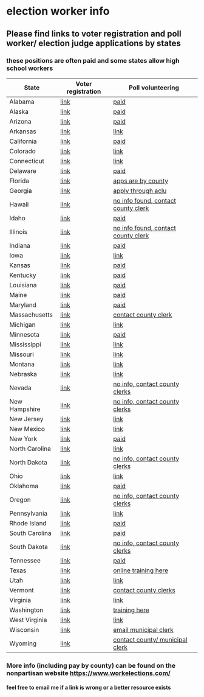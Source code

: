 # election worker info
## Please find links to voter registration and poll worker/ election judge applications by states
### these positions are often paid and some states allow high school workers

| State  | Voter registration | Poll volunteering |
| ------------- | ------------- | ------------- |
| Alabama | [link](https://www.alabamainteractive.org/sos/voter_registration/voterRegistrationWelcome.action) | [paid](https://www.sos.alabama.gov/alabama-votes/become-poll-worker) |
| Alaska | [link](https://voterregistration.alaska.gov/) | [paid](https://elections.alaska.gov/Core/workers_poll.php) |
| Arizona | [link](https://servicearizona.com/) | [paid](https://azsos.gov/pollworker-signup) |
| Arkansas | [link](https://www.sos.arkansas.gov/elections/voter-information) | [link](https://www.arkansas.gov/sbec/training-resources/) |
| California | [link](http://registertovote.ca.gov/) | [paid](https://www.sos.ca.gov/elections/poll-worker-information) |
| Colorado | [link](https://www.sos.state.co.us/pubs/elections/vote/VoterHome.html) | [link](https://www.sos.state.co.us/pubs/elections/Resources/BecomeElectionJudge.html) |
| Connecticut | [link](https://portal.ct.gov/SOTS/Election-Services/Voter-Information/Voter-Registration-Information) | [link](https://dart-ct.communityos.org/polling-opportunities) |
| Delaware | [link](https://elections.delaware.gov/voter/index.shtml) | [paid](https://elections.delaware.gov/information/electionofficers.shtml) |
| Florida | [link](https://registertovoteflorida.gov/home) | [apps are by county](https://www.google.com/search?sxsrf=ALeKk03TAqfesiFXuIH6A3XbyjrMMNaNZA%3A1600476856867&ei=uFZlX5e4NK6rytMP45eBmAo&q=florida+election+worker&oq=florida+election+worker&gs_lcp=CgZwc3ktYWIQAzICCAAyBggAEBYQHjIGCAAQFhAeMgYIABAWEB4yBggAEBYQHjIGCAAQFhAeMgYIABAWEB4yBggAEBYQHjIGCAAQFhAeMgYIABAWEB46BwgAEEcQsAM6CwgAELEDEIMBEJECOggIABCxAxCRAjoICAAQsQMQgwE6BAgAEEM6BQguELEDOgUIABCxAzoFCAAQkQI6BAgAEAo6BAgAEA06BwgAEBQQhwJQ_HxY5qQBYPClAWgGcAB4AIABaogB5gySAQQxOS4xmAEAoAEBqgEHZ3dzLXdpesgBCLgBAsABAQ&sclient=psy-ab&ved=0ahUKEwiX9Jj0gPTrAhWulXIEHeNLAKMQ4dUDCA0&uact=5) |
| Georgia | [link](https://www.mvp.sos.ga.gov/MVP/mvp.do) | [apply through aclu](https://secure.everyaction.com/IjpK06QnwUuFeVrsKCauaw2) |
| Hawaii | [link](https://elections.hawaii.gov/) | [no info found, contact county clerk](https://elections.hawaii.gov/resources/county-election-divisions/) |
| Idaho | [link](https://idahovotes.gov/online-voter-tools/) | [paid](https://idahovotes.gov/poll-workers/) |
| Illinois | [link](https://ova.elections.il.gov/) | [no info found, contact county clerk](http://www.illinoiscourts.gov/circuitcourt/circuitcourtjudges/ccc_county.asp) |
| Indiana | [link](https://indianavoters.in.gov/) | [paid](https://www.in.gov/sos/elections/2674.htm) |
| Iowa | [link](https://mymvd.iowadot.gov/Account/Login?ReturnUrl=%2FVoterRegistration) | [link](https://pollworker.iowa.gov/) |
| Kansas | [link](https://www.kdor.ks.gov/Apps/VoterReg/Default.aspx) | [paid](https://sos.ks.gov/elections/volunteer.html) |
| Kentucky | [link](https://vrsws.sos.ky.gov/ovrweb/) | [paid](https://elect.ky.gov/Voters/Pages/Become-a-Precinct-Election-Officer.aspx) |
| Louisiana | [link](https://www.sos.la.gov/ElectionsAndVoting/Pages/OnlineVoterRegistration.aspx) | [paid](https://www.sos.la.gov/ElectionsAndVoting/GetInvolved/BecomeAnElectionWorker/Pages/default.aspx) |
| Maine | [link](https://www.maine.gov/sos/cec/elec/voter-info/votreg.html) | [paid](https://www.voteinmaine.com/work/) |
| Maryland | [link](https://voterservices.elections.maryland.gov/OnlineVoterRegistration/InstructionsStep1) | [paid](https://elections.maryland.gov/get_involved/election_judges.html) |
| Massachusetts | [link](https://www.sec.state.ma.us/ovr/) | [contact county clerk](https://www.sec.state.ma.us/ele/eleclk/clkidx.htm) |
| Michigan | [link](https://mvic.sos.state.mi.us/Home/Index) | [link](https://www.michigan.gov/sos/0,4670,7-127-1633_11976_98803---,00.html) |
| Minnesota | [link](https://www.sos.state.mn.us/elections-voting/) | [paid](https://www.sos.state.mn.us/elections-voting/get-involved/become-an-election-judge/) |
| Mississippi | [link](https://www.sos.ms.gov/elections-voting/pages/voter-registration-information.aspx) |[link](https://www.sos.ms.gov/Elections-Voting/Pages/PollWorkerPortal.aspx) |
| Missouri | [link](https://www.sos.mo.gov/elections) | [link](https://www.sos.mo.gov/pollworker/signup.asp) |
| Montana | [link](https://sosmt.gov/elections/vote/) | [link](https://sosmt.gov/elections/judge/) |
| Nebraska | [link](https://sos.nebraska.gov/elections/registering-vote) | [link](https://sos.nebraska.gov/sites/sos.nebraska.gov/files/doc/elections/election%20worker%20brochure.pdf) |
| Nevada | [link](https://www.registertovotenv.gov/) | [no info, contact county clerks](https://www.nvsos.gov/sos/elections/voters/county-clerk-contact-information) |
| New Hampshire | [link](https://sos.nh.gov/elections/voters/register-to-vote/) | [no info, contact county clerks](https://app.sos.nh.gov/Public/ClerkDetails.aspx) |
| New Jersey | [link](https://voter.svrs.nj.gov/register) | [link](https://nj.gov/state/elections/pollworker.shtml) |
| New Mexico | [link](https://www.sos.state.nm.us/voting-and-elections/) | [link](https://docs.google.com/forms/d/e/1FAIpQLSfQNb2penUzlN13fC2P2Fb7o-qPUAerFRW9hs_I5fd6PhF__Q/viewform) |
| New York | [link](https://www.ny.gov/services/register-vote) | [paid](https://www.elections.ny.gov/BecomePollworker.html) |
| North Carolina | [link](https://www.ncsbe.gov/registering/how-register) | [link](https://www.ncsbe.gov/about-elections/get-involved-elections) |
| North Dakota | [link](https://vip.sos.nd.gov/PortalListDetails.aspx?ptlhPKID=79&ptlPKID=7) | [no info, contact county clerks](https://www.google.com/search?sxsrf=ALeKk00qhUDT65hN-0WSgx8yMqeML_WZWg%3A1600480200573&ei=yGNlX6HEIouwytMP6silkAY&q=north+dakota+county+clerks&oq=north+dakota+county+clerks&gs_lcp=CgZwc3ktYWIQAzIECAAQHjoHCAAQRxCwA1C0SFi0SGCxSmgBcAB4AIABVIgBVJIBATGYAQCgAQGqAQdnd3Mtd2l6yAEIwAEB&sclient=psy-ab&ved=0ahUKEwihyMyujfTrAhULmHIEHWpkCWIQ4dUDCA0&uact=5) |
| Ohio | [link](https://olvr.ohiosos.gov/) | [link](https://www.ohiosos.gov/elections/poll-workers/) |
| Oklahoma | [link](https://www.ok.gov/elections/Voter_Info/Register_to_Vote/) | [paid](https://www.ok.gov/elections/Voter_Info/Poll_Worker_Opportunities/) |
| Oregon | [link](https://sos.oregon.gov/voting/Pages/registration.aspx?lang=en) | [no info, contact county clerks](https://sos.oregon.gov/elections/pages/countyofficials.aspx) |
| Pennsylvania | [link](https://www.pavoterservices.pa.gov/Pages/VoterRegistrationApplication.aspx) | [link](https://www.votespa.com/Resources/Pages/Be-a-Poll-Worker.aspx) |
| Rhode Island | [link](https://vote.sos.ri.gov/Home/RegistertoVote?ActiveFlag=1) | [paid](https://elections.ri.gov/pollworkers/) |
| South Carolina | [link](https://www.scvotes.gov/) | [paid](https://noexcusesc.com/apply-to-be-a-poll-manager/) |
| South Dakota | [link](https://sdsos.gov/elections-voting/voting/register-to-vote/default.aspx) | [no info, contact county clerks](https://www.google.com/search?sxsrf=ALeKk015wK0MJxCvI0xnvAUB_gtr9wkjfw%3A1600480903402&ei=h2ZlX-aRGK6LytMPppOh-Aw&q=south+dakota+county+clerk&oq=south+dakota+county+clerk&gs_lcp=CgZwc3ktYWIQAzIECCMQJzICCAAyBggAEBYQHjIGCAAQFhAeMgYIABAWEB4yBggAEBYQHjIGCAAQFhAeMgYIABAWEB4yBggAEBYQHjIGCAAQFhAeOgcIABBHELADUN-AAVjfgAFglIMBaAFwAHgAgAFHiAFHkgEBMZgBAKABAaoBB2d3cy13aXrIAQi4AQLAAQE&sclient=psy-ab&ved=0ahUKEwim8d39j_TrAhWuhXIEHaZJCM8Q4dUDCA0&uact=5) |
| Tennessee | [link](https://ovr.govote.tn.gov/) | [paid](https://sos.tn.gov/products/elections/how-can-i-become-poll-official) |
| Texas | [link](https://www.sos.state.tx.us/elections/voter/reqvr.shtml) | [online training here](https://pollworkertraining.sos.texas.gov/) |
| Utah | [link](https://secure.utah.gov/voterreg/index.html) | [link](https://ssl.utahcounty.gov/dept/clerkaud/elections/WorkerApp.html) |
| Vermont | [link](https://olvr.vermont.gov/) | [contact county clerks](https://sos.vermont.gov/elections/town-clerks/) |
| Virginia | [link](https://www.elections.virginia.gov/) | [link](https://www.elections.virginia.gov/officer-of-elections/) |
| Washington | [link](https://olvr.votewa.gov/) | [training here](https://www.sos.wa.gov/elections/certification_training.aspx) |
| West Virginia | [link](https://ovr.sos.wv.gov/Register/Landing#Qualifications) | [link](https://services.sos.wv.gov/Elections/PollWorkers/Register/) |
| Wisconsin | [link](https://myvote.wi.gov/en-us/RegisterToVote) | [email municipal clerk](https://myvote.wi.gov/en-us/PollWorker) |
| Wyoming | [link](https://sos.wyo.gov/elections/state/registeringtovote.aspx) | [contact county/ municipal clerk](https://www.workelections.com/states/56/Wyoming) |

### More info (including pay by county) can be found on the nonpartisan website https://www.workelections.com/
#### feel free to email me if a link is wrong or a better resource exists
